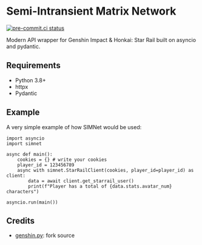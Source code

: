 # Semi-Intransient Matrix Network

[![pre-commit.ci status](https://results.pre-commit.ci/badge/github/PaiGramTeam/SIMNet/main.svg)](https://results.pre-commit.ci/latest/github/PaiGramTeam/SIMNet/main)

Modern API wrapper for Genshin Impact & Honkai: Star Rail built on asyncio and pydantic.

## Requirements

- Python 3.8+
- httpx
- Pydantic

## Example

A very simple example of how SIMNet would be used:

```python3
import asyncio
import simnet

async def main():
    cookies = {} # write your cookies
    player_id = 123456789
    async with simnet.StarRailClient(cookies, player_id=player_id) as client:
        data = await client.get_starrail_user()
        print(f"Player has a total of {data.stats.avatar_num} characters")

asyncio.run(main())
```

## Credits
- [genshin.py](https://github.com/thesadru/genshin.py): fork source